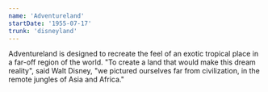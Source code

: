 ```yaml
---
name: 'Adventureland'
startDate: '1955-07-17'
trunk: 'disneyland'
---
```


Adventureland is designed to recreate the feel of an exotic tropical place in a far-off region of the world. "To create a land that would make this dream reality", said Walt Disney, "we pictured ourselves far from civilization, in the remote jungles of Asia and Africa."
